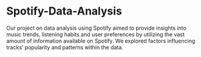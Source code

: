 # Spotify-Data-Analysis
Our project on data analysis using Spotify aimed to provide insights into music trends, listening habits and user preferences by utilizing the vast amount of information available on Spotify. We explored factors influencing tracks’ popularity and patterns within the data.
